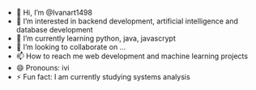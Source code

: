 - 👋 Hi, I’m @Ivanart1498
- 👀 I’m interested in backend development, artificial intelligence and database development
- 🌱 I’m currently learning python, java, javascrypt
- 💞️ I’m looking to collaborate on ...
- 📫 How to reach me web development and machine learning projects
- 😄 Pronouns: ivi
- ⚡ Fun fact: I am currently studying systems analysis

<!---
Ivanart1498/Ivanart1498 is a ✨ special ✨ repository because its `README.md` (this file) appears on your GitHub profile.
You can click the Preview link to take a look at your changes.
--->
